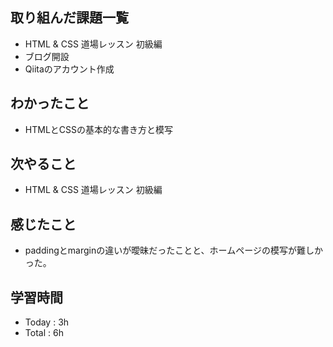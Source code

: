 ## 取り組んだ課題一覧
  - HTML & CSS 道場レッスン 初級編
  - ブログ開設
  - Qiitaのアカウント作成
## わかったこと
  - HTMLとCSSの基本的な書き方と模写
## 次やること
  - HTML & CSS 道場レッスン 初級編
## 感じたこと
  - paddingとmarginの違いが曖昧だったことと、ホームページの模写が難しかった。
## 学習時間
  - Today : 3h
  - Total : 6h
